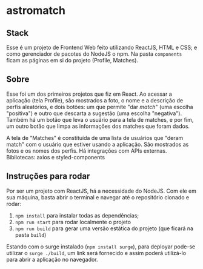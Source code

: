 # astromatch

## Stack
Esse é um projeto de Frontend Web feito utilizando ReactJS, HTML e CSS; 
e como gerenciador de pacotes do NodeJS o npm.
Na pasta `components` ficam as páginas em si do projeto (Profile, Matches).

## Sobre
Esse foi um dos primeiros projetos que fiz em React.
Ao acessar a aplicação (tela Profile), são mostrados a foto, o nome e a descrição
de perfis aleatórios, e dois botões: um que permite "dar *match*" (uma 
escolha "positiva") e outro que descarta a sugestão (uma escolha "negativa").
Também há um botão que leva o usuário para a tela de matches, e por fim, um outro 
botão que limpa as informações dos matches que foram dados.

A tela de "Matches" é constituída de uma lista de usuários que "deram match" 
com o usuário que estiver usando a aplicação. São mostrados as fotos e os 
nomes dos perfis.
Há integrações com APIs externas. 
Bibliotecas: axios e styled-components

## Instruções para rodar
Por ser um projeto com ReactJS, há a necessidade do NodeJS. Com ele em 
sua máquina, basta abrir o terminal e navegar até o repositório clonado e 
rodar:

1. `npm install` para instalar todas as dependências;
1. `npm run start` para rodar localmente o projeto
1. `npm run build` para gerar uma versão estática do projeto 
(que ficará na pasta `build`)

Estando com o surge instalado (`npm install surge`), para deployar pode-se 
utilizar o `surge ./build`, um link será fornecido e assim poderá utilizá-lo
para abrir a aplicação no navegador.
